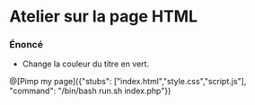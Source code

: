 # Atelier sur la page HTML

### Énoncé

+ Change la couleur du titre en vert.

@[Pimp my page]({"stubs": ["index.html","style.css","script.js"], "command": "/bin/bash run.sh index.php"})
